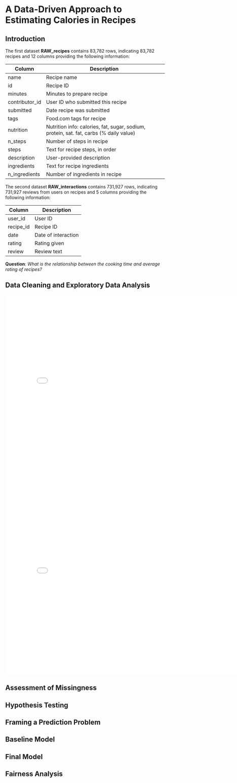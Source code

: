 # A Data-Driven Approach to Estimating Calories in Recipes

## Introduction

The first dataset **RAW_recipes** contains 83,782 rows, indicating 83,782 recipes and 12 columns providing the following information:

| Column         | Description                                                                                                       |
|----------------|-------------------------------------------------------------------------------------------------------------------|
| name           | Recipe name                                                                                                       |
| id             | Recipe ID                                                                                                         |
| minutes        | Minutes to prepare recipe                                                                                         |
| contributor_id | User ID who submitted this recipe                                                                                 |
| submitted      | Date recipe was submitted                                                                                         |
| tags           | Food.com tags for recipe                                                                                          |
| nutrition      | Nutrition info: calories, fat, sugar, sodium, protein, sat. fat, carbs (% daily value)                           |
| n_steps        | Number of steps in recipe                                                                                         |
| steps          | Text for recipe steps, in order                                                                                   |
| description    | User-provided description                                                                                         |
| ingredients    | Text for recipe ingredients                                                                                       |
| n_ingredients  | Number of ingredients in recipe                                                                                    |



The second dataset **RAW_interactions** contains 731,927 rows, indicating 731,927 reviews from users on recipes and 5 columns providing the following information:

| Column     | Description            |
|------------|------------------------|
| user_id    | User ID                |
| recipe_id  | Recipe ID              |
| date       | Date of interaction    |
| rating     | Rating given           |
| review     | Review text            |

**Question**: _What is the relationship between the cooking time and average rating of recipes?_

## Data Cleaning and Exploratory Data Analysis

<iframe 
  src="assets/cooking-time-distribution.html" 
  width="800" 
  height="600" 
  frameborder="0">
</iframe>

<iframe 
  src="assets/average_recipe_rating.html" 
  width="800" 
  height="600" 
  frameborder="0">
</iframe>



## Assessment of Missingness

## Hypothesis Testing

## Framing a Prediction Problem

## Baseline Model

## Final Model

## Fairness Analysis
